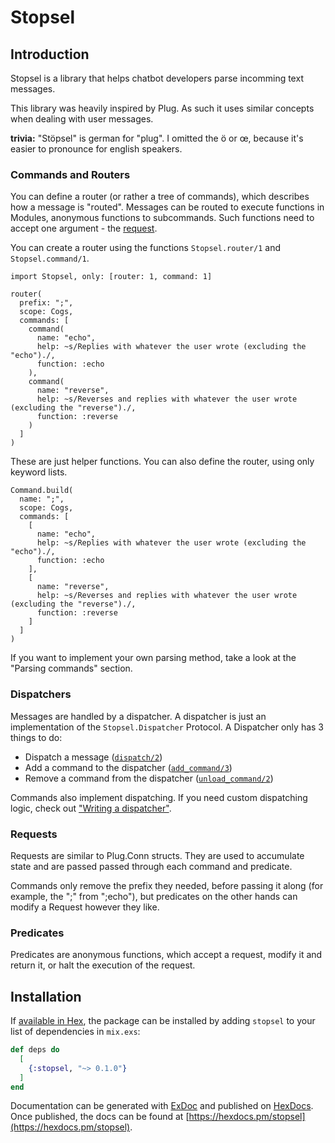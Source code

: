 # Stopsel

## Introduction
Stopsel is a library that helps chatbot developers
parse incomming text messages.

This library was heavily inspired by Plug. As such it uses similar concepts
when dealing with user messages.

**trivia:** "Stöpsel" is german for "plug". I omitted the ö or œ, because it's
easier to pronounce for english speakers.
### Commands and Routers
You can define a router (or rather a tree of commands), which describes
how a message is "routed". Messages can be routed to execute functions
in Modules, anonymous functions to subcommands. Such functions need to
accept one argument - the [request](#Requests).

You can create a router using the functions `Stopsel.router/1`
and `Stopsel.command/1`.

```
import Stopsel, only: [router: 1, command: 1]

router(
  prefix: ";",
  scope: Cogs,
  commands: [
    command(
      name: "echo",
      help: ~s/Replies with whatever the user wrote (excluding the "echo")./,
      function: :echo
    ),
    command(
      name: "reverse",
      help: ~s/Reverses and replies with whatever the user wrote (excluding the "reverse")./,
      function: :reverse
    )
  ]
)
```

These are just helper functions. You can also define the router, using only keyword lists.
```
Command.build(
  name: ";",
  scope: Cogs,
  commands: [
    [
      name: "echo",
      help: ~s/Replies with whatever the user wrote (excluding the "echo")./,
      function: :echo
    ],
    [
      name: "reverse",
      help: ~s/Reverses and replies with whatever the user wrote (excluding the "reverse")./,
      function: :reverse
    ]
  ]
)
```
If you want to implement your own parsing method, take a look at the "Parsing commands" section.

### Dispatchers
Messages are handled by a dispatcher. A dispatcher is just an implementation of the
`Stopsel.Dispatcher` Protocol. A Dispatcher only has 3 things to do:
* Dispatch a message ([`dispatch/2`](`Stopsel.Dispatcher.dispatch/2`))
* Add a command to the dispatcher ([`add_command/3`](`Stopsel.Dispatcher.add_command/3`))
* Remove a command from the dispatcher ([`unload_command/2`](`Stopsel.Dispatcher.unload_command/2`))

Commands also implement dispatching. If you need custom dispatching logic, check out
["Writing a dispatcher"](#).

### Requests
Requests are similar to Plug.Conn structs. They are used to accumulate state and
are passed passed through each command and predicate.

Commands only remove the prefix they needed, before passing it along (for example,
the ";" from ";echo"), but predicates on the other hands can modify a Request
however they like.

### Predicates
Predicates are anonymous functions, which accept a request, modify it and return it,
or halt the execution of the request.

## Installation

If [available in Hex](https://hex.pm/docs/publish), the package can be installed
by adding `stopsel` to your list of dependencies in `mix.exs`:

```elixir
def deps do
  [
    {:stopsel, "~> 0.1.0"}
  ]
end
```

Documentation can be generated with [ExDoc](https://github.com/elixir-lang/ex_doc)
and published on [HexDocs](https://hexdocs.pm). Once published, the docs can
be found at [https://hexdocs.pm/stopsel](https://hexdocs.pm/stopsel).

